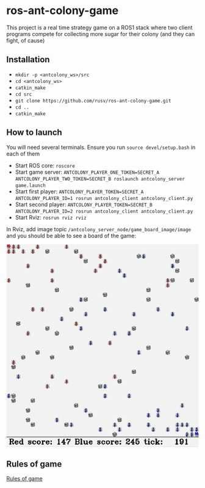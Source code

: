 # ros-ant-colony-game
This project is a real time strategy game on a ROS1 stack where two client programs
compete for collecting more sugar for their colony (and they can fight, of cause)

## Installation
- `mkdir -p <antcolony_ws>/src`
- `cd <antcolony_ws>`
- `catkin_make`
- `cd src`
- `git clone https://github.com/rusv/ros-ant-colony-game.git`
- `cd ..`
- `catkin_make`

## How to launch

You will need several terminals. Ensure you run `source devel/setup.bash` in each of them

- Start ROS core: `roscore`
- Start game server: `ANTCOLONY_PLAYER_ONE_TOKEN=SECRET_A ANTCOLONY_PLAYER_TWO_TOKEN=SECRET_B roslaunch antcolony_server game.launch`
- Start first player: `ANTCOLONY_PLAYER_TOKEN=SECRET_A ANTCOLONY_PLAYER_ID=1 rosrun antcolony_client antcolony_client.py`
- Start second player: `ANTCOLONY_PLAYER_TOKEN=SECRET_B ANTCOLONY_PLAYER_ID=2 rosrun antcolony_client antcolony_client.py`
- Start Rviz: `rosrun rviz rviz`

In Rviz, add image topic `/antcolony_server_node/game_board_image/image` and you should be able to see
a board of the game:

![Game board](./documentation/sample_board.png)

## Rules of game
[Rules of game](./documentation/Rules_Of_Game.md)